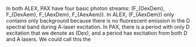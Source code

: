 In both ALEX, PAX have four basic photon streams: 
\(F_{DexDem}, F_{DexAem}, F_{AexDem}, F_{AexAem}\).
In ALEX, \(F_{AexDem}\) only contains only background 
because there is no fluorescent emission in the D
spectral band during A-laser excitation.
In PAX, there is a period with only D excitation
that we denote as \(Dex\), and a period has excitation from
both D and A lasers. We could call this the

